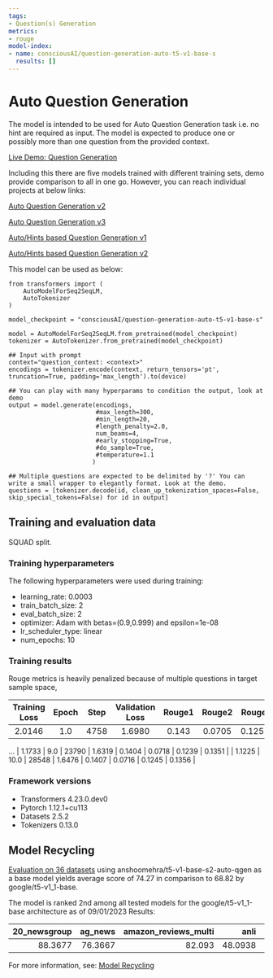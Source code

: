 ```yaml
---
tags:
- Question(s) Generation
metrics:
- rouge
model-index:
- name: consciousAI/question-generation-auto-t5-v1-base-s
  results: []
---
```


# Auto Question Generation  
The model is intended to be used for Auto Question Generation task i.e. no hint are required as input. The model is expected to produce one or possibly more than one question from the provided context.
 
[Live Demo: Question Generation](https://huggingface.co/spaces/consciousAI/question_generation)

Including this there are five models trained with different training sets, demo provide comparison to all in one go. However, you can reach individual projects at below links:

[Auto Question Generation v2](https://huggingface.co/consciousAI/question-generation-auto-t5-v1-base-s-q)

[Auto Question Generation v3](https://huggingface.co/consciousAI/question-generation-auto-t5-v1-base-s-q-c)

[Auto/Hints based Question Generation v1](https://huggingface.co/consciousAI/question-generation-auto-hints-t5-v1-base-s-q)

[Auto/Hints based Question Generation v2](https://huggingface.co/consciousAI/question-generation-auto-hints-t5-v1-base-s-q-c)

This model can be used as below:

```
from transformers import (
    AutoModelForSeq2SeqLM,
    AutoTokenizer
)

model_checkpoint = "consciousAI/question-generation-auto-t5-v1-base-s"

model = AutoModelForSeq2SeqLM.from_pretrained(model_checkpoint)
tokenizer = AutoTokenizer.from_pretrained(model_checkpoint)

## Input with prompt
context="question_context: <context>"
encodings = tokenizer.encode(context, return_tensors='pt', truncation=True, padding='max_length').to(device)

## You can play with many hyperparams to condition the output, look at demo
output = model.generate(encodings, 
                        #max_length=300, 
                        #min_length=20, 
                        #length_penalty=2.0, 
                        num_beams=4,
                        #early_stopping=True,
                        #do_sample=True,
                        #temperature=1.1
                       )

## Multiple questions are expected to be delimited by '?' You can write a small wrapper to elegantly format. Look at the demo.
questions = [tokenizer.decode(id, clean_up_tokenization_spaces=False, skip_special_tokens=False) for id in output]
```

## Training and evaluation data

SQUAD split.

### Training hyperparameters

The following hyperparameters were used during training:
- learning_rate: 0.0003
- train_batch_size: 2
- eval_batch_size: 2
- optimizer: Adam with betas=(0.9,0.999) and epsilon=1e-08
- lr_scheduler_type: linear
- num_epochs: 10

### Training results
Rouge metrics is heavily penalized because of multiple questions in target sample space,

| Training Loss | Epoch | Step  | Validation Loss | Rouge1 | Rouge2 | Rougel | Rougelsum |
|:-------------:|:-----:|:-----:|:---------------:|:------:|:------:|:------:|:---------:|
| 2.0146        | 1.0   | 4758  | 1.6980          | 0.143  | 0.0705 | 0.1257 | 0.1384    |
...
| 1.1733        | 9.0   | 23790 | 1.6319          | 0.1404 | 0.0718 | 0.1239 | 0.1351    |
| 1.1225        | 10.0  | 28548 | 1.6476          | 0.1407 | 0.0716 | 0.1245 | 0.1356    |


### Framework versions

- Transformers 4.23.0.dev0
- Pytorch 1.12.1+cu113
- Datasets 2.5.2
- Tokenizers 0.13.0

## Model Recycling

[Evaluation on 36 datasets](https://ibm.github.io/model-recycling/model_gain_chart?avg=5.45&mnli_lp=nan&20_newsgroup=5.49&ag_news=-11.81&amazon_reviews_multi=15.19&anli=10.03&boolq=-11.57&cb=5.49&cola=5.56&copa=22.96&dbpedia=12.89&esnli=-37.49&financial_phrasebank=3.23&imdb=-47.51&isear=20.54&mnli=16.05&mrpc=17.36&multirc=32.56&poem_sentiment=-1.82&qnli=-19.70&qqp=3.97&rotten_tomatoes=-7.58&rte=-4.24&sst2=-18.97&sst_5bins=1.35&stsb=2.16&trec_coarse=-0.59&trec_fine=-27.59&tweet_ev_emoji=53.16&tweet_ev_emotion=15.95&tweet_ev_hate=4.82&tweet_ev_irony=22.39&tweet_ev_offensive=-12.64&tweet_ev_sentiment=16.74&wic=14.89&wnli=43.11&wsc=23.38&yahoo_answers=28.34&model_name=anshoomehra%2Ft5-v1-base-s2-auto-qgen&base_name=google%2Ft5-v1_1-base) using anshoomehra/t5-v1-base-s2-auto-qgen as a base model yields average score of 74.27 in comparison to 68.82 by google/t5-v1_1-base.

The model is ranked 2nd among all tested models for the google/t5-v1_1-base architecture as of 09/01/2023
Results:

|   20_newsgroup |   ag_news |   amazon_reviews_multi |    anli |   boolq |      cb |   cola |    copa |   dbpedia |   esnli |   financial_phrasebank |   imdb |   isear |    mnli |   mrpc |   multirc |   poem_sentiment |    qnli |     qqp |   rotten_tomatoes |    rte |    sst2 |   sst_5bins |   stsb |   trec_coarse |   trec_fine |   tweet_ev_emoji |   tweet_ev_emotion |   tweet_ev_hate |   tweet_ev_irony |   tweet_ev_offensive |   tweet_ev_sentiment |     wic |    wnli |   wsc |   yahoo_answers |
|---------------:|----------:|-----------------------:|--------:|--------:|--------:|-------:|--------:|----------:|--------:|-----------------------:|-------:|--------:|--------:|-------:|----------:|-----------------:|--------:|--------:|------------------:|-------:|--------:|------------:|-------:|--------------:|------------:|-----------------:|-------------------:|----------------:|-----------------:|---------------------:|---------------------:|--------:|--------:|------:|----------------:|
|        88.3677 |   76.3667 |                 82.093 | 48.0938 |      54 | 60.9323 | 75.743 | 63.4615 |   83.6538 | 48.0938 |                69.9691 | 45.476 |    91.6 | 91.5614 | 90.188 |      88.7 |            66.26 | 69.6751 | 87.5643 |           78.4659 | 56.338 | 74.7449 |     53.1987 | 70.948 |       92.6606 |     54.4796 |          86.6253 |            91.5614 |          56.338 |          90.0143 |              69.9691 |              86.6253 | 70.7301 | 90.0143 |  71.7 |            97.6 |


For more information, see: [Model Recycling](https://ibm.github.io/model-recycling/)
